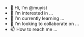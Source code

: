 - 👋 Hi, I’m @muyist
- 👀 I’m interested in ...
- 🌱 I’m currently learning ...
- 💞️ I’m looking to collaborate on ...
- 📫 How to reach me ...

<!---
muyist/muyist is a ✨ special ✨ repository because its `README.md` (this file) appears on your GitHub profile.
You can click the Preview link to take a look at your changes.
--->
